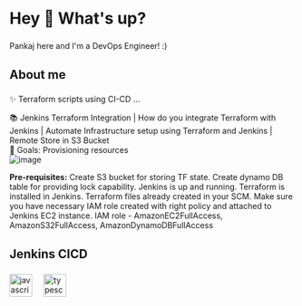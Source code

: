 <h1 align="left">Hey 👋 What's up?</h1>

###

<p align="left">Pankaj here and I'm a DevOps Engineer! :) </p>

###

<h2 align="left">About me</h2>

###

<p align="left">✨ Terraform scripts using CI-CD ...<br>
  
📚 Jenkins Terraform Integration | How do you integrate Terraform with Jenkins | Automate Infrastructure setup using Terraform and Jenkins | Remote Store in S3 Bucket <br>🎯 Goals: Provisioning resources <br>
![image](https://github.com/user-attachments/assets/75c700f7-dae1-40cd-af3a-407cd756e5dd)

**Pre-requisites:**
Create S3 bucket for storing TF state.
Create dynamo DB table for providing lock capability.
Jenkins is up and running.
Terraform is installed in Jenkins.
Terraform files already created in your SCM.
Make sure you have necessary IAM role created with right policy and attached to Jenkins EC2 instance.
IAM role - AmazonEC2FullAccess, AmazonS32FullAccess, AmazonDynamoDBFullAccess
</p>

###

<h2 align="left">Jenkins CICD</h2>

###

<div align="left">
  <img src="https://cdn.jsdelivr.net/gh/devicons/devicon/icons/terraform/terraform-original.svg" height="40" alt="javascript logo"  />
  <img width="12" />
  <img src="https://cdn.jsdelivr.net/gh/devicons/devicon/icons/jenkins/jenkins-original.svg" height="40" alt="typescript logo"  />
  <img width="12" />
</div>

###
